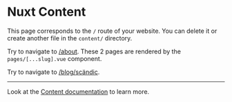 # Nuxt Content

This page corresponds to the `/` route of your website. You can delete it or create another file in the `content/` directory.

Try to navigate to [/about](/about). These 2 pages are rendered by the `pages/[...slug].vue` component.

Try to navigate to [/blog/scändic](/blog/scändic).

---

Look at the [Content documentation](https://content.nuxtjs.org/) to learn more.
